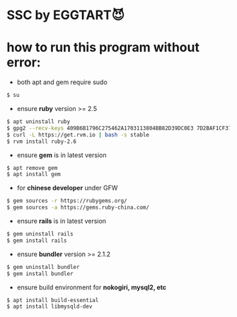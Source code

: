 # SSC by EGGTART😈
# how to run this program without error:

* both apt and gem require sudo
```bash
$ su
```

* ensure **ruby** version >= 2.5
```bash
$ apt uninstall ruby
$ gpg2 --recv-keys 409B6B1796C275462A1703113804BB82D39DC0E3 7D2BAF1CF37B13E2069D6956105BD0E739499BDB
$ curl -L https://get.rvm.io | bash -s stable
$ rvm install ruby-2.6
```

* ensure **gem** is in latest version
```bash
$ apt remove gem
$ apt install gem
```

* for **chinese developer** under GFW
```bash
$ gem sources -r https://rubygems.org/
$ gem sources -a https://gems.ruby-china.com/
```

* ensure **rails** is in latest version
```bash
$ gem uninstall rails
$ gem install rails
```

* ensure **bundler** version >= 2.1.2
```bash
$ gem uninstall bundler
$ gem install bundler
```

* ensure build environment for **nokogiri, mysql2, etc**
```bash
$ apt install build-essential
$ apt install libmysqld-dev
```
